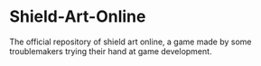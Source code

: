 # Shield-Art-Online
The official repository of shield art online, a game made by some troublemakers trying their hand at game development.
